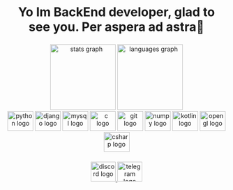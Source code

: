 <h1 align="center">Yo Im BackEnd developer, glad to see you. Per aspera ad astra🌠</h1>

###

<div align="center">
  <img src="https://github-readme-stats.vercel.app/api?hide_title=false&hide_rank=false&show_icons=true&include_all_commits=true&count_private=true&disable_animations=false&theme=shades-of-purple&locale=en&hide_border=false&username=NBernkastel" height="150" alt="stats graph"  />
  <img src="https://github-readme-stats.vercel.app/api/top-langs?locale=en&hide_title=false&layout=compact&card_width=320&langs_count=5&theme=shades-of-purple&hide_border=false&username=NBernkastel" height="150" alt="languages graph"  />
</div>

<div align="center">
  <img src="https://cdn.jsdelivr.net/gh/devicons/devicon/icons/python/python-original.svg" height="45" width="59" alt="python logo"  />
  <img src="https://cdn.jsdelivr.net/gh/devicons/devicon/icons/django/django-plain.svg" height="45" width="59" alt="django logo"  />
  <img src="https://cdn.jsdelivr.net/gh/devicons/devicon/icons/mysql/mysql-original.svg" height="45" width="59" alt="mysql logo"  />
  <img src="https://cdn.jsdelivr.net/gh/devicons/devicon/icons/c/c-original.svg" height="45" width="59" alt="c logo"  />
  <img src="https://cdn.jsdelivr.net/gh/devicons/devicon/icons/git/git-original.svg" height="45" width="59" alt="git logo"  />
  <img src="https://cdn.jsdelivr.net/gh/devicons/devicon/icons/numpy/numpy-original.svg" height="45" width="59" alt="numpy logo"  />
  <img src="https://cdn.jsdelivr.net/gh/devicons/devicon/icons/kotlin/kotlin-original.svg" height="45" width="59" alt="kotlin logo"  />
  <img src="https://cdn.jsdelivr.net/gh/devicons/devicon/icons/opengl/opengl-original.svg" height="45" width="59" alt="opengl logo"  />
  <img src="https://cdn.jsdelivr.net/gh/devicons/devicon/icons/csharp/csharp-original.svg" height="45" width="59" alt="csharp logo"  />
</div>

###

<div align="center">
  <a href="https://discord.com/users/328472947624771587" target="_blank">
    <img src="https://raw.githubusercontent.com/maurodesouza/profile-readme-generator/master/src/assets/icons/social/discord/default.svg" width="57" height="45" alt="discord logo"  />
  </a>
  <a href="https://t.me/Nexeland" target="_blank">
    <img src="https://raw.githubusercontent.com/maurodesouza/profile-readme-generator/master/src/assets/icons/social/telegram/default.svg" width="57" height="45" alt="telegram logo"  />
  </a>
</div>
